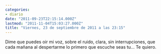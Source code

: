 ```yaml
---
categories:
- diario
date: "2011-09-23T22:15:14.000Z"
lastmod: "2011-11-04T15:03:27.000Z"
title: "Viernes, 23 de septiembre de 2011 a las 23:15"
---
```


Dime que puedes oir mi voz, sobre el ruido, clara, sin interrupciones, que cada mañana al despertarme lo primero que escuche seas tu...                                                       Te quiero.